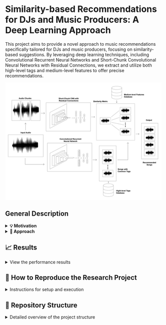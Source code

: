 # Similarity-based Recommendations for DJs and Music Producers: A Deep Learning Approach

This project aims to provide a novel approach to music recommendations specifically tailored for DJs and music producers, focusing on similarity-based suggestions. By leveraging deep learning techniques, including Convolutional Recurrent Neural Networks and Short-Chunk Convolutional Neural Networks with Residual Connections, we extract and utilize both high-level tags and medium-level features to offer precise recommendations.

![Design and architecture of the proposed approach in this research](./Images/system_design.jpg)

## General Description

<details>
<summary><b>💡 Motivation</b></summary>
  
- Major music streaming platforms, such as Spotify and Apple Music, have implemented sophisticated systems to provide tailored song recommendations to their users. They believe attaining the best recommendations requires balancing certain trade-offs. For instance, they recommend a diverse selection of genres and styles while ensuring recommended songs are not too dissimilar to the input.  However, certain demographics, such as disc jockeys (DJs) and music producers, exhibit unique needs that diverge from those of the general public.

- Firstly, they really prioritize similarity-based recommendations. This is because DJs seek songs that closely resemble the one they are currently playing, and similarly, music producers want similar tracks with the objective of drawing inspiration from them.

- Secondly, DJs frequently play unreleased songs, and music producers require recommendations for unfinished works, which are still “in production”. Therefore, these songs are not in any database, like the one Spotify could have, and so their features are not known. As a result, their features need to be extracted. In other words, a recommendation system tailored to their needs must allow users to upload their songs in audio format, and the system must employ a method for feature extraction before recommending songs.

- Thirdly, DJs and Music producers typically favour recommendations with shared high-level features (tags) like instruments and genres. This is because DJs find it is simpler to mix tracks from the same genre, and music producers feel more creatively inspired by listening to songs with similar instrumentation. However, recommending song with similar tags is simply not enough. Tracks from the same genre or with similar instruments can still display huge differences which may be crucial for DJs and music producers. To give a very simple example, two songs within the same genre may exhibit a drastic difference in tempo, with one being exceptionally fast and the other very slow. This poses a challenge for DJs as it may be very difficult to mix the two songs together. Additionally, music producers wont be able to draw as much inspiration from a very slow song if they want to produce a fast song, as different mixing and production techniques may be required for each of them. Consequently, mixing tags and medium-level features is crucial when developing a music recommendation system tailored to these demographics.


</details>

<details>
<summary><b>🔎 Approach</b></summary>

- The primary objective of this research project is to develop a two-step approach to similarity-based music recommendations tailored for DJs and music producers, addressing the aforementioned requirements.

- Firstly, upon receiving a user-inputted audio file, tags, such as instruments and genres, are extracted using a Convolutional Recurrent Neural Network , as seen in the bottom part of the figure below. Songs that lack these tags are excluded from the pool of potential recommendations.
- Secondly, the audio file is divided into small segments or chunks and is processed through a Short-Chunk Convolutional Neural Network with Residual Connections. Medium-level features, including tempo and a song’s key, are extracted. Cosine similarity is employed to compare these medium-level features with the subset of songs with common tags. The result is a curated selection of similar songs.
</details>

## 📈 Results

<details>
<summary>View the performance results</summary>

| Model or Recommendation System                             | Accuracy | Comparison with Relevant Literature |
|------------------------------------------------------------|----------|------------------------------------|
| Short-Chunk Convolutional Neural Network with Residual Connections | 74.4%    | 2.9% increase                      |
| Convolutional Recurrent Neural Network                     | 84.1%    | 3% decrease                        |
| Objective Evaluation of Recommendations                    | 62.3%    | N/A                                |
| Subjective Evaluation of Recommendations                   | 70%      | N/A                                |

</details>

## 📌 How to Reproduce the Research Project

<details>
<summary>Instructions for setup and execution</summary>

  
**1)**: Clone the repository:

```sh
git clone https://github.com/PascualMeritaTorres/Deep-Learning-Music-Recommendation-System.git
```

**2)**: This project can be subdivided into 2 parts, namely data preprocessing which is done inside the Data_Creation_And_Preprocessing, and the training of the machine learning models, which is done inside the CRNN_Model and Short_ChunkCNNRes_Model folders.

Therefore, to facilitate package versions you must create 3 different environments, for executing commands inside each of the folders.

Create a conda environment and install all the required packages for the CRNN machine learning model:

    ```
    cd CRNN_Model
    conda env create -f environment.yml -n YOUR_ENV_NAME
    ```

Create a conda environment and install all the required packages for the Short-ChunkCNNRes machine learning model:

    ```
    cd Short_ChunkCNNRes_Model
    conda env create -f environment.yml -n YOUR_ENV_NAME
    ```

Create a pip virtual environment and install all the packages for data preprocessing:

    ```
    cd Dataset_Creation_And_Preprocessing
    pip install virtualenv
    virtualenv YOUR_ENV_NAME
    source YOUR_ENV_NAME/bin/activate
    pip install -r requirements.txt
    ```

**3)**: Retrieve spotify data, and preprocess data (For detailed instructions, see `README.md` file under the Dataset-Creation-And-Preprocessing folder)

**4)**: Choose one of the following options:

- Train the model (For detailed instructions, see the `README.md` file under the CRNN-Model and Short-ChunkCNNRes-Model folder)
- Receive music recommendations from an input song (For detailed instructions, see the `README.md` file under the MachineLearningModelScripts folder)

</details>

## 🔨 Repository Structure

<details>
<summary>Detailed overview of the project structure</summary>


- Here's a brief outline of the project directories and files, providing insights into how the project is organized.

```
│
├── CRNN_Model
│   ├── dataset                           <- Stores the dataset files
│   ├── evaluation                        <- Script to evaluate the model
│   ├── models                            <- Stores the pre-trained machine learning models
│   ├── preprocessing                     <- Scripts to preprocess data
│   ├── robustness_studies                <- Scripts to assess the model robustness 
│   ├── training                          <- Scripts to train the model
│   └── README.md                         <- Detailed instructions to train the model or receive music recommendations
│
├── Dataset_Creation_And_Preprocessing    
│   ├── notebooks                         <- The necessary notebooks to extract and modify Spotify data
│   ├── our_data                          <- Where the dataset will be stored
│   └── README.md                         <- Detailed Instructions to prepare the Spotify data
│
├── Images   
│   └── system_design.jpg                 <- Illustration of the overall system design and architecture
│
├── Recommendations
│   ├── app.py                            <- Code that runs the web-app
│   ├── recommendations.py                <- Script that the app.py uses to give recommendations. Can be used as a stand-alone file too
│   ├── split                             <- Includes the data split used 
│   ├── test_songs                        <- Dummy-songs used for testing the models
│   └── README.md                         <- Detailed instructions to train the model or receive music recommendations
│
├── Short_ChunkCNNRes_Model
│   ├── evaluation                        <- Script to evaluate the model
│   ├── models                            <- Stores the pre-trained machine learning models
│   ├── preprocessing                     <- Scripts to preprocess data
│   ├── robustness_studies                <- Scripts to assess the model robustness 
│   ├── training                          <- Scripts to train the model
│   └── README.md                         <- Detailed instructions to train the model or receive music recommendations
|
└── README.md                             <- The document you are currently reading, written for developers to replicate 
                                             the environment used in the research project

```
</details>

